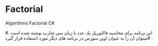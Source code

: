 # Factorial
Algorithms Factorial C#

#این برنامه برای محاسبه فاکتوریل یک عدد با زبان سی شارپ نوشته شده است . 
#میتوان آن را به عنوان اوپن سورس در برنامه های دیگر مورد استفاده قرار گیرد . 
